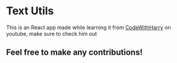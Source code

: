 # Text Utils
This is an React app made while learning it from [CodeWithHarry](https://www.youtube.com/@CodeWithHarry) on youtube, make sure to check him out

## Feel free to make any contributions!